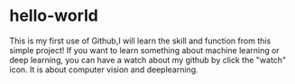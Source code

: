 # hello-world
This is my first use of Github,I will learn the skill and function from this simple project!
If you want to learn something about machine learning or deep learning,
you can have a watch about my github by click the "watch" icon.
It is about computer vision and deeplearning.
